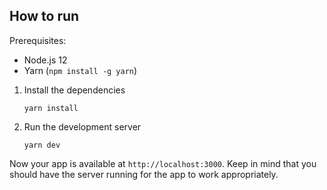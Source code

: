 ## How to run
Prerequisites:
- Node.js 12
- Yarn (`npm install -g yarn`)

1. Install the dependencies
    ```
    yarn install
    ```

2. Run the development server
    ```
    yarn dev
    ```
Now your app is available at `http://localhost:3000`. Keep in mind that you should have the server running for the
 app to work appropriately.
